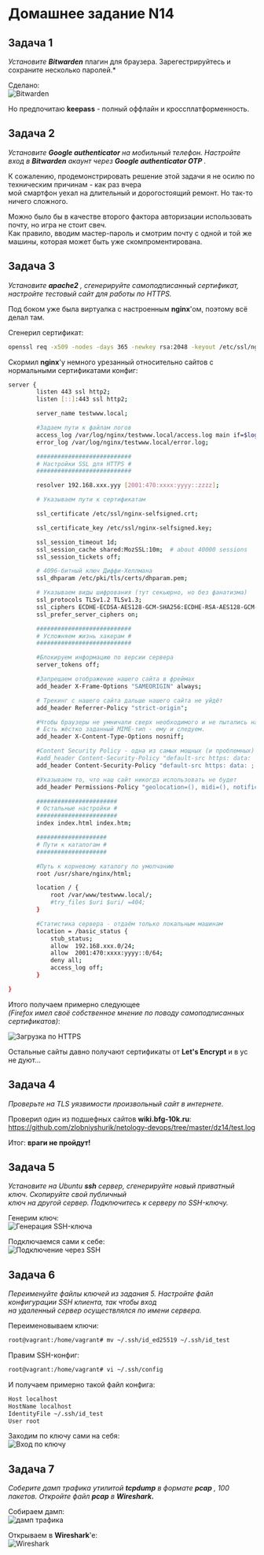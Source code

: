 Домашнее задание N14
====================

Задача 1
--------

*Установите* ***Bitwarden*** плагин для браузера. Зарегестрируйтесь и сохраните несколько паролей.*  
  
Сделано:  
![Bitwarden](/dz14/pic/dz14_1.png)
  
Но предпочитаю **keepass** - полный оффлайн и кроссплатформенность.  

Задача 2
--------
*Установите* ***Google authenticator*** *на мобильный телефон. Настройте вход в* ***Bitwarden*** *акаунт через* ***Google authenticator OTP*** *.*  
  
К сожалению, продемонстрировать решение этой задачи я не осилю по техническим причинам - как раз вчера  
мой смартфон уехал на длительный и дорогостоящий ремонт. Но так-то ничего сложного.  
  
Можно было бы в качестве второго фактора авторизации использовать почту, но игра не стоит свеч.  
Как правило, вводим мастер-пароль и смотрим почту с одной и той же машины, которая может быть уже скомпроментирована.  

Задача 3
--------
*Установите* ***apache2*** *, сгенерируйте самоподписанный сертификат, настройте тестовый сайт для работы по HTTPS.*  
  
Под боком уже была виртуалка с настроенным **nginx**'ом, поэтому всё делал там.  
  
Сгенерил сертификат:  
```bash
openssl req -x509 -nodes -days 365 -newkey rsa:2048 -keyout /etc/ssl/nginx-selfsigned.key -out /etc/ssl/nginx-selfsigned.crt
```
  
Скормил **nginx**'у немного урезанный относительно сайтов с нормальными сертификатами конфиг:  
```bash
server {
        listen 443 ssl http2;
        listen [::]:443 ssl http2;

        server_name testwww.local;

        #Задаем пути к файлам логов
        access_log /var/log/nginx/testwww.local/access.log main if=$loggable;
        error_log /var/log/nginx/testwww.local/error.log;

        ###########################
        # Настройки SSL для HTTPS #
        ###########################

        resolver 192.168.xxx.yyy [2001:470:xxxx:yyyy::zzzz];

        # Указываем пути к сертификатам

        ssl_certificate /etc/ssl/nginx-selfsigned.crt;

        ssl_certificate_key /etc/ssl/nginx-selfsigned.key;

        ssl_session_timeout 1d;
        ssl_session_cache shared:MozSSL:10m;  # about 40000 sessions
        ssl_session_tickets off;

        # 4096-битный ключ Диффи-Хеллмана
        ssl_dhparam /etc/pki/tls/certs/dhparam.pem;

        # Указываем виды шифрования (тут секьюрно, но без фанатизма)
        ssl_protocols TLSv1.2 TLSv1.3;
        ssl_ciphers ECDHE-ECDSA-AES128-GCM-SHA256:ECDHE-RSA-AES128-GCM-SHA256:ECDHE-ECDSA-AES256-GCM-SHA384:ECDHE-RSA-AES256-GCM-SHA384:ECDHE-
        ssl_prefer_server_ciphers on;

        ###########################
        # Усложняем жизнь хакерам #
        ###########################

        #Блокируем информацию по версии сервера
        server_tokens off;

        #Запрещаем отображение нашего сайта в фреймах
        add_header X-Frame-Options "SAMEORIGIN" always;

        # Трекинг с нашего сайта дальше нашего сайта не уйдёт
        add_header Referrer-Policy "strict-origin";

        #Чтобы браузеры не умничали сверх необходимого и не пытались найти, скажем, архив внутри картинки
        # Есть жёстко заданный MIME-тип - ему и следуем.
        add_header X-Content-Type-Options nosniff;

        #Content Security Policy - одна из самых мощных (и проблемных) настроек.
        #add_header Content-Security-Policy "default-src https: data: 'unsafe-inline' 'unsafe-eval'; object-src 'none';" always;
        add_header Content-Security-Policy "default-src https: data: ; object-src 'none';" always;

        #Указываем то, что наш сайт никогда использовать не будет
        add_header Permissions-Policy "geolocation=(), midi=(), notifications=(), push=(), sync-xhr=(), microphone=(), camera=(), magnetometer=(), gyroscope=(), speaker=(), vibrate=(), fullscreen=(), payment=();";

        #######################
        # Остальные настройки #
        #######################
        index index.html index.htm;

        ####################
        # Пути к каталогам #
        ####################

        #Путь к корневому каталогу по умолчанию
        root /usr/share/nginx/html;

        location / {
            root /var/www/testwww.local/;
            #try_files $uri $uri/ =404;
        }

        #Статистика сервера - отдаём только локальным машинам
        location = /basic_status {
            stub_status;
            allow  192.168.xxx.0/24;
            allow  2001:470:xxxx:yyyy::0/64;
            deny all;
            access_log off;
        }

}
```
  
Итого получаем примерно следующее  
*(Firefox имел своё собственное мнение по поводу самоподписанных сертификатов)*:  
  
![Загрузка по HTTPS](/dz14/pic/dz14_3.png)
  
Остальные сайты давно получают сертификаты от **Let's Encrypt** и в ус не дуют...  

Задача 4
--------
*Проверьте на TLS уязвимости произвольный сайт в интернете.*  
  
Проверил один из подшефных сайтов **wiki.bfg-10k.ru**:  
<https://github.com/zlobniyshurik/netology-devops/tree/master/dz14/test.log>  
  
Итог: **враги не пройдут!**  

Задача 5
--------
*Установите на Ubuntu* ***ssh*** *сервер, сгенерируйте новый приватный ключ. Скопируйте свой публичный  
ключ на другой сервер. Подключитесь к серверу по SSH-ключу.*  
  
Генерим ключ:  
![Генерация SSH-ключа](/dz14/pic/dz14_5_1.png)
  
Подключаемся сами к себе:  
![Подключение через SSH](/dz14/pic/dz14_5_2.png)

Задача 6
--------
*Переименуйте файлы ключей из задания 5. Настройте файл конфигурации SSH клиента, так чтобы вход  
на удаленный сервер осуществлялся по имени сервера.*  
  
Переименовываем ключи:  
```bash
root@vagrant:/home/vagrant# mv ~/.ssh/id_ed25519 ~/.ssh/id_test
```
  
Правим SSH-конфиг:  
```bash
root@vagrant:/home/vagrant# vi ~/.ssh/config
```
  
И получаем примерно такой файл конфига:  
```bash
Host localhost
HostName localhost
IdentityFile ~/.ssh/id_test
User root
```
  
Заходим по ключу сами на себя:  
![Вход по ключу](/dz14/pic/dz14_6.png)


Задача 7
--------
*Соберите дамп трафика утилитой* ***tcpdump*** *в формате* ***pcap*** *, 100 пакетов. Откройте файл* ***pcap*** *в* ***Wireshark.***  
  
Собираем дамп:  
![дамп трафика](/dz14/pic/dz14_7_1.png)
  
Открываем в **Wireshark**'е:  
![Wireshark](/dz14/pic/dz14_7_2.png)

